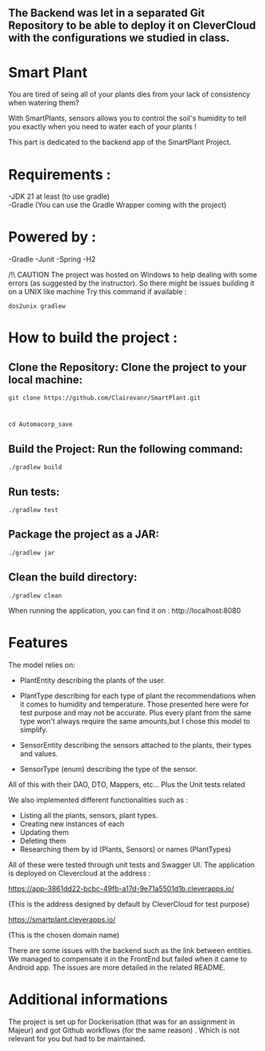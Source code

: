 ## The Backend was let in a separated Git Repository to be able to deploy it on CleverCloud with the configurations we studied in class.
# Smart Plant

You are tired of seing all of your plants dies from your lack of consistency when watering them? 

With SmartPlants, sensors allows you to control the soil's humidity to tell you exactly when you need to water each of your plants !

This part is dedicated to the backend app of the SmartPlant Project.

# Requirements :
-JDK 21 at least (to use gradle)  
-Gradle (You can use the Gradle Wrapper coming with the project)

# Powered by :
-Gradle
-Junit
-Spring
-H2


/!\ CAUTION
The project was hosted on Windows to help dealing with some errors (as suggested by the instructor).
So there might be issues building it on a UNIX like machine
Try this command if available :

    dos2unix gradlew

# How to build the project :

## Clone the Repository: Clone the project to your local machine:
    git clone https://github.com/Clairevanr/SmartPlant.git 
#
    cd Automacorp_save

## Build the Project: Run the following command:
    ./gradlew build


## Run tests:
    ./gradlew test

## Package the project as a JAR:
    ./gradlew jar

## Clean the build directory:
    ./gradlew clean


When running the application, you can find it on :  http://localhost:8080

# Features

The model relies on: 

- PlantEntity describing the plants of the user.

- PlantType describing for each type of plant the recommendations when it comes to
humidity and temperature. Those presented here were for test purpose and may not be accurate.
Plus every plant from the same type won't always require the same amounts,but I chose this model to 
simplify.

- SensorEntity describing the sensors attached to the plants, their types and values.

- SensorType (enum) describing the type of the sensor.

All of this with their DAO, DTO, Mappers, etc... Plus the Unit tests related

We also implemented different functionalities such as :

-   Listing all the plants, sensors, plant types.
- Creating new instances of each
- Updating them
- Deleting them
- Researching them by id (Plants, Sensors) or names (PlantTypes)


All of these were tested through unit tests and Swagger UI.
The application is deployed on Clevercloud at the address :

https://app-3861dd22-bcbc-49fb-a17d-9e71a5501d1b.cleverapps.io/

(This is the address designed by default by CleverCloud for test purpose)

https://smartplant.cleverapps.io/

(This is the chosen domain name)

There are some issues with the backend such as the link between entities. We managed to compensate it in the FrontEnd but failed when it came to Android app. The issues are more detailed in the related README.


# Additional informations

The project is set up for Dockerisation (that was for an assignment in Majeur) and got Github workflows (for the same reason)
. Which is not relevant for you but had to be maintained.












